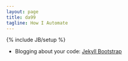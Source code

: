 ```yaml
---
layout: page
title: da99
tagline: How I Automate 
---
```

{% include JB/setup %}

* Blogging about your code:  [Jekyll Bootstrap](http://jekyllbootstrap.com)



